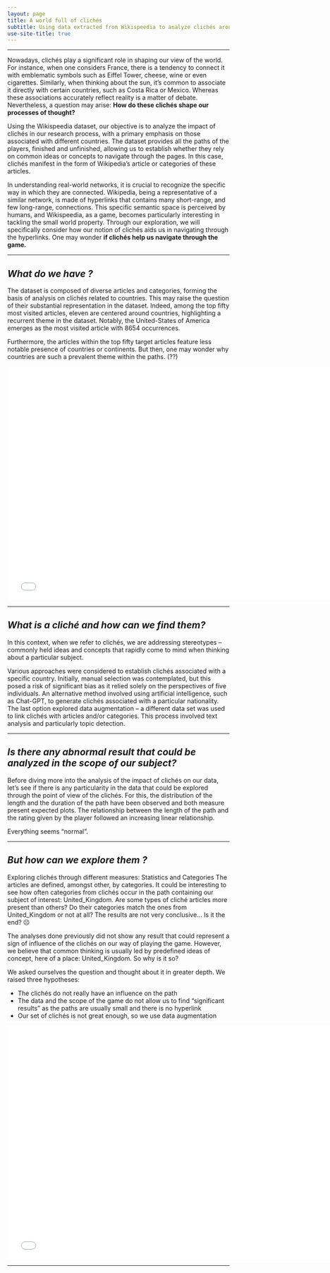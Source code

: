 ```yaml
---
layout: page
title: A world full of clichés
subtitle: Using data extracted from Wikispeedia to analyze clichés around the world
use-site-title: true
---
```


----------------

Nowadays, clichés play a significant role in shaping our view of the world. For instance, when one considers France, there is a tendency to connect it with emblematic symbols such as Eiffel Tower, cheese, wine or even cigarettes. Similarly, when thinking about the sun, it’s common to associate it directly with certain countries, such as Costa Rica or Mexico. Whereas these associations accurately reflect reality is a matter of debate. Nevertheless, a question may arise: **How do these clichés shape our processes of thought?**

Using the Wikispeedia dataset, our objective is to analyze the impact of clichés in our research process, with a primary emphasis on those associated with different countries. The dataset provides all the paths of the players, finished and unfinished, allowing us to establish whether they rely on common ideas or concepts to navigate through the pages. In this case, clichés manifest in the form of Wikipedia’s article or categories of these articles.

In understanding real-world networks, it is crucial to recognize the specific way in which they are connected. Wikipedia, being a representative of a similar network, is made of hyperlinks that contains many short-range, and few long-range, connections. This specific semantic space is perceived by humans, and Wikispeedia, as a game, becomes particularly interesting in tackling the small world property. Through our exploration, we will specifically consider how our notion of clichés aids us in navigating through the hyperlinks. One may wonder **if clichés help us navigate through the game.**

----------------

## *What do we have ?*

The dataset is composed of diverse articles and categories, forming the basis of analysis on clichés related to countries. This may raise the question of their substantial representation in the dataset. Indeed, among the top fifty most visited articles, eleven are centered around countries, highlighting a recurrent theme in the dataset. Notably, the United-States of America emerges as the most visited article with 8654 occurrences.

Furthermore, the articles within the top fifty target articles feature less notable presence of countries or continents. But then, one may wonder why countries are such a prevalent theme within the paths. (??)

<!-- <p style="color:blue"><em>(add an arrow above the ones that are countries/continents or plot them in a different color?)</em></p> -->

<!-- add the plot top_50_visited_articles.html -->

<iframe src="assets/plot/top_50_visited_articles.html" width="750px" height="530px" frameborder="0" position="relative">Top 50 visited articles</iframe>

----------------

## *What is a cliché and how can we find them?*

In this context, when we refer to clichés, we are addressing stereotypes – commonly held ideas and concepts that rapidly come to mind when thinking about a particular subject.

Various approaches were considered to establish clichés associated with a specific country. Initially, manual selection was contemplated, but this posed a risk of significant bias as it relied solely on the perspectives of five individuals. An alternative method involved using artificial intelligence, such as Chat-GPT, to generate clichés associated with a particular nationality. The last option explored data augmentation – a different data set was used to link clichés with articles and/or categories. This process involved text analysis and particularly topic detection. 

----------------

## *Is there any abnormal result that could be analyzed in the scope of our subject?*

Before diving more into the analysis of the impact of clichés on our data, let’s see if there is any particularity in the data that could be explored through the point of view of the clichés. For this, the distribution of the length and the duration of the path have been observed and both measure present expected plots. The relationship between the length of the path and the rating given by the player followed an increasing linear relationship. 

Everything seems “normal”.

----------------

## *But how can we explore them ?*

Exploring clichés through different measures: Statistics and Categories
The articles are defined, amongst other, by categories. It could be interesting to see how often categories from clichés occur in the path containing our subject of interest: United_Kingdom. Are some types of cliché articles more present than others? Do their categories match the ones from United_Kingdom or not at all? 
The results are not very conclusive… Is it the end? ☹

The analyses done previously did not show any result that could represent a sign of influence of the clichés on our way of playing the game. However, we believe that common thinking is usually led by predefined ideas of concept, here of a place: United_Kingdom. So why is it so?

We asked ourselves the question and thought about it in greater depth. We raised three hypotheses:
* The clichés do not really have an influence on the path
* The data and the scope of the game do not allow us to find “significant results” as the paths are usually small and there is no hyperlink 
* Our set of clichés is not great enough, so we use data augmentation


<iframe src="assets/plot/sin.html" width="750px" height="530px" frameborder="0" position="relative">Sine example</iframe> 


----------------